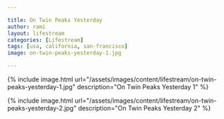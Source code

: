 ```yaml
---

title: On Twin Peaks Yesterday
author: rami
layout: lifestream 
categories: [Lifestream]
tags: [usa, california, san-francisco]
image: on-twin-peaks-yesterday-1.jpg

---
```


{% include image.html url="/assets/images/content/lifestream/on-twin-peaks-yesterday-1.jpg" description="On Twin Peaks Yesterday 1" %}

{% include image.html url="/assets/images/content/lifestream/on-twin-peaks-yesterday-2.jpg" description="On Twin Peaks Yesterday 2" %}

